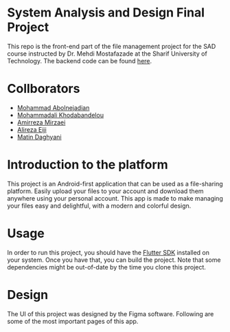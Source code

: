 System Analysis and Design Final Project
========================================

This repo is the front-end part of the file management project for the SAD course instructed by Dr. Mehdi Mostafazade at the Sharif University of Technology. The backend code can be found [here]().

# Collborators

- [Mohammad Abolnejadian](https://github.com/theablemo)
- [Mohammadali Khodabandelou](https://github.com/amirrezamirzaei)
- [Amirreza Mirzaei](https://github.com/MohammadAli-Khodabandelou)
- [Alireza Eiji](https://github.com/AlirezaEiji191379)
- [Matin Daghyani](https://github.com/mtndaghyani)

# Introduction to the platform

This project is an Android-first application that can be used as a file-sharing platform. Easily upload your files to your account and download them anywhere using your personal account. This app is made to make managing your files easy and delightful, with a modern and colorful design.

# Usage

In order to run this project, you should have the [Flutter SDK](https://flutter.dev/) installed on your system. Once you have that, you can build the project.
Note that some dependencies might be out-of-date by the time you clone this project.


# Design

The UI of this project was designed by the Figma software. Following are some of the most important pages of this app.
